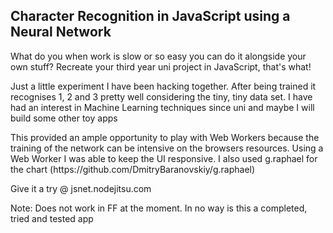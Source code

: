 <h2>Character Recognition in JavaScript using a Neural Network</h2>

<p>What do you when work is slow or so easy you can do it alongside your own stuff? Recreate your third year uni project in JavaScript, that's what!</p>

<p>Just a little experiment I have been hacking together. After being trained it recognises 1, 2 and 3 pretty well considering the tiny, tiny data set. I have had an interest in Machine Learning techniques since uni and maybe I will build some other toy apps</p>

<p>This provided an ample opportunity to play with Web Workers because the training of the network can be intensive on the browsers resources. Using a Web Worker I was able to keep the UI responsive. I also used g.raphael for the chart (https://github.com/DmitryBaranovskiy/g.raphael)</p>

<p>Give it a try @ jsnet.nodejitsu.com</p>

<p>Note: Does not work in FF at the moment. In no way is this a completed, tried and tested app</p>
